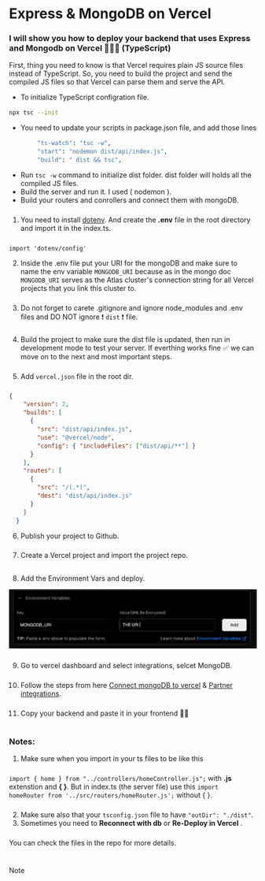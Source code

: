 # Express & MongoDB on Vercel
### I will show you how to deploy your backend that uses Express and Mongodb on Vercel 👩🏼‍💻 (TypeScript)


First, thing you need to know is that Vercel requires plain JS source files instead of TypeScript. So, you need to build the project and send the compiled JS files so that Vercel can parse them and serve the API.

- To initialize TypeScript configration file.
```sh
npx tsc --init
```

- You need to update your scripts in package.json file, and add those lines 
```sh
        "ts-watch": "tsc -w",
        "start": "nodemon dist/api/index.js", 
        "build": " dist && tsc",
```

- Run ``` tsc -w ``` command to initialize dist folder. 
dist folder will holds all the compiled JS files. 
- Build the server and run it. I used ( nodemon ).
- Build your routers and conrollers and connect them with mongoDB. 
### 
1. You need to install [dotenv](https://www.npmjs.com/package/dotenv). And create the **.env** file in the root directory and import it in the index.ts. 
###
``` import 'dotenv/config' ```

2. Inside the .env file put your URI for the mongoDB and make sure to name the env variable ```MONGODB_URI``` because as in the mongo doc ```MONGODB_URI```
serves as the Atlas cluster's connection string for all Vercel projects that you link this cluster to.
###
3.  Do not forget to carete .gitignore and ignore node_modules and .env files and DO NOT ignore  ❗ ``` dist ``` ❗ file.
###
4. Build the project to make sure the dist file is updated, then run in development mode to test your server. If everthing works fine ✅ we can move on to the next and most important steps.
###
5. Add ```vercel.json``` file in the root dir. 
### 
```json
{
    "version": 2,
    "builds": [
      {
        "src": "dist/api/index.js",
        "use": "@vercel/node",
        "config": { "includeFiles": ["dist/api/**"] }
      }
    ],
    "routes": [
      {
        "src": "/(.*)",
        "dest": "dist/api/index.js"
      }
    ]
  }
```
6. Publish your project to Github.
###
7. Create a Vercel project and import the project repo.
## 
8. Add the Environment Vars and deploy.
<img src="https://github.com/shhahad20/Express-MongoDB-Vercel/blob/master/assets/images/env-vars.png">

###
9. Go to vercel dashboard and select integrations, selcet MongoDB.
###
10. Follow the steps from here [Connect mongoDB to vercel](https://www.mongodb.com/developer/products/atlas/how-to-connect-mongodb-atlas-to-vercel-using-the-new-integration/)
& [Partner integrations](https://www.mongodb.com/docs/atlas/reference/partner-integrations/vercel/).
###
11. Copy your backend and paste it in your frontend 🎉🎉
###
#
### Notes:

1.  Make sure when you import in your ts files to be like this 
###
   ``` import { home } from "../controllers/homeController.js"; ``` 
   with **.js** extenstion and **{ }**. But in index.ts (the server file) use this  ``` import homeRouter from '../src/routers/homeRouter.js'; ```
 without { }.
 ###
2. Make sure also that your ```tsconfig.json``` file to have ```"outDir": "./dist"```.
3. Sometimes you need to **Reconnect with db** or **Re-Deploy in Vercel** .
###
You can check the files in the repo for more details.
#
>[!NOTE]

